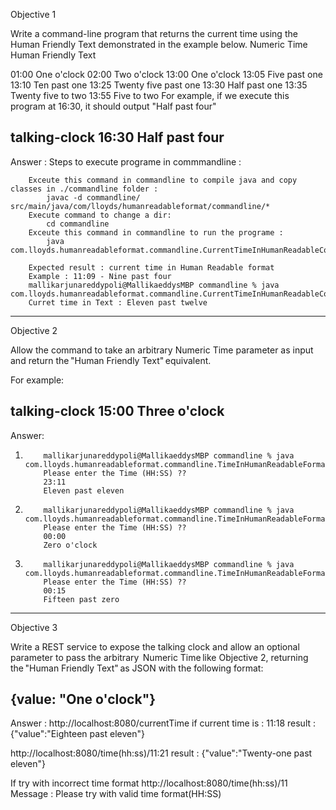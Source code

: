 Objective 1

Write a command-line program that returns the current time using the Human Friendly Text demonstrated in the example below.
Numeric Time Human Friendly Text

01:00 One o'clock
02:00 Two o'clock
13:00 One o'clock
13:05 Five past one
13:10 Ten past one
13:25 Twenty five past one
13:30 Half past one
13:35 Twenty five to two
13:55 Five to two
For example, if we execute this program at 16:30, it should output "Half past four"

talking-clock 16:30
Half past four
-------------------------------------------------------------
Answer : 
        Steps to execute programe in commmandline :

        Exceute this command in commandline to compile java and copy classes in ./commandline folder : 
            javac -d commandline/ src/main/java/com/lloyds/humanreadableformat/commandline/*
        Execute command to change a dir:
            cd commandline
        Exceute this command in commandline to run the programe :
            java com.lloyds.humanreadableformat.commandline.CurrentTimeInHumanReadableCommandline

        Expected result : current time in Human Readable format
        Example : 11:09 - Nine past four
        mallikarjunareddypoli@MallikaeddysMBP commandline % java com.lloyds.humanreadableformat.commandline.CurrentTimeInHumanReadableCommandline
        Curret time in Text : Eleven past twelve
       

-------------------------------------------------------------
Objective 2

Allow the command to take an arbitrary Numeric Time parameter as input and return the "Human Friendly Text" equivalent.

For example:

talking-clock 15:00
Three o'clock
-------------------------------------------------------------
Answer:
1.         mallikarjunareddypoli@MallikaeddysMBP commandline % java com.lloyds.humanreadableformat.commandline.TimeInHumanReadableFormatForGivenTimeCommandline
           Please enter the Time (HH:SS) ??
           23:11
           Eleven past eleven
5.         mallikarjunareddypoli@MallikaeddysMBP commandline % java com.lloyds.humanreadableformat.commandline.TimeInHumanReadableFormatForGivenTimeCommandline
           Please enter the Time (HH:SS) ??
           00:00
           Zero o'clock
9.         mallikarjunareddypoli@MallikaeddysMBP commandline % java com.lloyds.humanreadableformat.commandline.TimeInHumanReadableFormatForGivenTimeCommandline
           Please enter the Time (HH:SS) ??
           00:15
           Fifteen past zero
--------------------------------------------------------------
Objective 3

Write a REST service to expose the talking clock and allow an optional parameter to pass the arbitrary  Numeric Time like Objective 2, returning the "Human Friendly Text" as JSON with the following format:

{value: "One o'clock"}
--------------------------------------------------------------
Answer :
http://localhost:8080/currentTime
if current time is : 11:18
result : {"value":"Eighteen past eleven"}

http://localhost:8080/time(hh:ss)/11:21
result : {"value":"Twenty-one past eleven"}

If try with incorrect time format
http://localhost:8080/time(hh:ss)/11
Message : Please try with valid time format(HH:SS)
